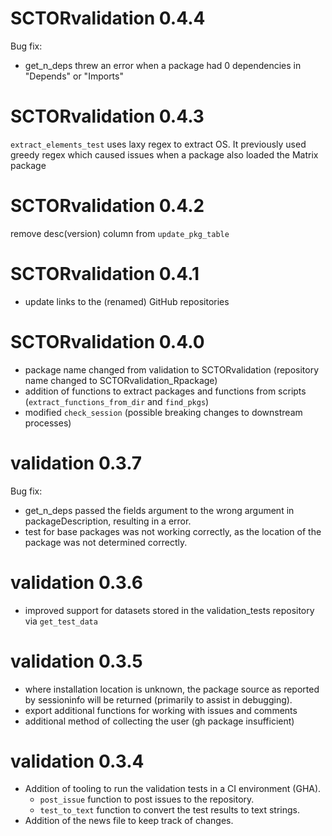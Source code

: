 # SCTORvalidation 0.4.4

Bug fix:

* get_n_deps threw an error when a package had 0 dependencies in "Depends" or "Imports"

# SCTORvalidation 0.4.3

`extract_elements_test` uses laxy regex to extract OS. It previously used greedy regex which caused issues when a package also loaded the Matrix package

# SCTORvalidation 0.4.2

remove desc(version) column from `update_pkg_table`

# SCTORvalidation 0.4.1

* update links to the (renamed) GitHub repositories

# SCTORvalidation 0.4.0

* package name changed from validation to SCTORvalidation (repository name changed to SCTORvalidation_Rpackage)
* addition of functions to extract packages and functions from scripts (`extract_functions_from_dir` and `find_pkgs`)
* modified `check_session` (possible breaking changes to downstream processes)

# validation 0.3.7

Bug fix: 

* get_n_deps passed the fields argument to the wrong argument in packageDescription, resulting in a error.
* test for base packages was not working correctly, as the location of the package was not determined correctly.

# validation 0.3.6

* improved support for datasets stored in the validation_tests repository via `get_test_data`

# validation 0.3.5

* where installation location is unknown, the package source as reported by sessioninfo will be returned (primarily to assist in debugging).
* export additional functions for working with issues and comments
* additional method of collecting the user (gh package insufficient)

# validation 0.3.4

* Addition of tooling to run the validation tests in a CI environment (GHA).
  - `post_issue` function to post issues to the repository.
  - `test_to_text` function to convert the test results to text strings.
* Addition of the news file to keep track of changes. 
